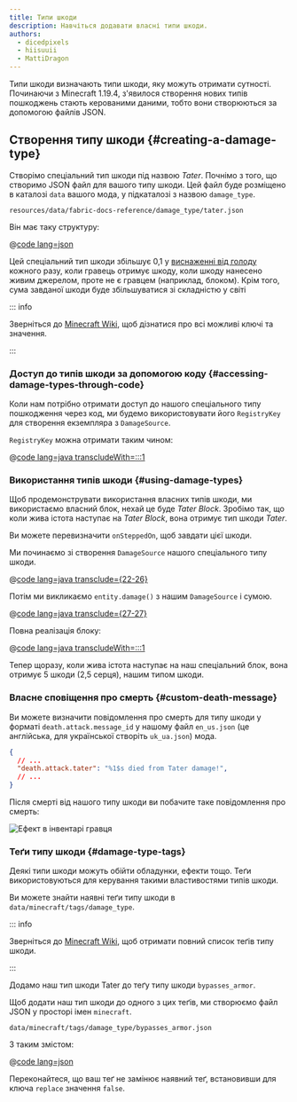 ```yaml
---
title: Типи шкоди
description: Навчіться додавати власні типи шкоди.
authors:
  - dicedpixels
  - hiisuuii
  - MattiDragon
---
```


Типи шкоди визначають типи шкоди, яку можуть отримати сутності. Починаючи з Minecraft 1.19.4, з'явилося створення нових типів пошкоджень
стають керованими даними, тобто вони створюються за допомогою файлів JSON.

## Створення типу шкоди {#creating-a-damage-type}

Створімо спеціальний тип шкоди під назвою _Tater_. Почнімо з того, що створимо JSON файл для вашого типу шкоди. Цей файл
буде розміщено в каталозі `data` вашого мода, у підкаталозі з назвою `damage_type`.

```:no-line-numbers
resources/data/fabric-docs-reference/damage_type/tater.json
```

Він має таку структуру:

@[code lang=json](@/reference/1.21.4/src/main/generated/data/fabric-docs-reference/damage_type/tater.json)

Цей спеціальний тип шкоди збільшує 0,1
у [виснаженні від голоду](https://minecraft.wiki/w/Hunger#Exhaustion_level_increase) кожного разу, коли гравець отримує шкоду, коли
шкоду нанесено живим джерелом, проте не є гравцем (наприклад, блоком). Крім того, сума завданої шкоди буде збільшуватися
зі складністю у світі

::: info

Зверніться до [Minecraft Wiki](https://minecraft.wiki/w/Damage_type#JSON_format), щоб дізнатися про всі можливі ключі та значення.

:::

### Доступ до типів шкоди за допомогою коду {#accessing-damage-types-through-code}

Коли нам потрібно отримати доступ до нашого спеціального типу пошкодження через код, ми будемо використовувати його `RegistryKey` для створення екземпляра
з `DamageSource`.

`RegistryKey` можна отримати таким чином:

@[code lang=java transcludeWith=:::1](@/reference/1.21.4/src/main/java/com/example/docs/damage/FabricDocsReferenceDamageTypes.java)

### Використання типів шкоди {#using-damage-types}

Щоб продемонструвати використання власних типів шкоди, ми використаємо власний блок, нехай це буде _Tater Block_. Зробімо так, що
коли жива істота наступає на _Tater Block_, вона отримує тип шкоди _Tater_.

Ви можете перевизначити `onSteppedOn`, щоб завдати цієї шкоди.

Ми починаємо зі створення `DamageSource` нашого спеціального типу шкоди.

@[code lang=java transclude={22-26}](@/reference/1.21.4/src/main/java/com/example/docs/damage/TaterBlock.java)

Потім ми викликаємо `entity.damage()` з нашим `DamageSource` і сумою.

@[code lang=java transclude={27-27}](@/reference/1.21.4/src/main/java/com/example/docs/damage/TaterBlock.java)

Повна реалізація блоку:

@[code lang=java transcludeWith=:::1](@/reference/1.21.4/src/main/java/com/example/docs/damage/TaterBlock.java)

Тепер щоразу, коли жива істота наступає на наш спеціальний блок, вона отримує 5 шкоди (2,5 серця), нашим типом шкоди.

### Власне сповіщення про смерть {#custom-death-message}

Ви можете визначити повідомлення про смерть для типу шкоди у форматі `death.attack.message_id` у нашому
файл `en_us.json` (це англійська, для української створіть `uk_ua.json`) мода.

```json
{
  // ...
  "death.attack.tater": "%1$s died from Tater damage!",
  // ...
}
```

Після смерті від нашого типу шкоди ви побачите таке повідомлення про смерть:

![Ефект в інвентарі гравця](/assets/develop/tater-damage-death.png)

### Теґи типу шкоди {#damage-type-tags}

Деякі типи шкоди можуть обійти обладунки, ефекти тощо. Теґи використовуються для керування такими властивостями типів шкоди.

Ви можете знайти наявні теґи типу шкоди в `data/minecraft/tags/damage_type`.

::: info

Зверніться до [Minecraft Wiki](https://minecraft.wiki/w/Tag#Damage_types), щоб отримати повний список теґів типу шкоди.

:::

Додамо наш тип шкоди Tater до теґу типу шкоди `bypasses_armor`.

Щоб додати наш тип шкоди до одного з цих теґів, ми створюємо файл JSON у просторі імен `minecraft`.

```:no-line-numbers
data/minecraft/tags/damage_type/bypasses_armor.json
```

З таким змістом:

@[code lang=json](@/reference/1.21.4/src/main/generated/data/minecraft/tags/damage_type/bypasses_armor.json)

Переконайтеся, що ваш теґ не замінює наявний теґ, встановивши для ключа `replace` значення `false`.
